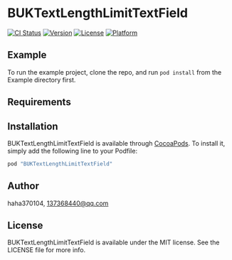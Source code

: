 # BUKTextLengthLimitTextField

[![CI Status](http://img.shields.io/travis/haha370104/BUKTextLengthLimitTextField.svg?style=flat)](https://travis-ci.org/haha370104/BUKTextLengthLimitTextField)
[![Version](https://img.shields.io/cocoapods/v/BUKTextLengthLimitTextField.svg?style=flat)](http://cocoapods.org/pods/BUKTextLengthLimitTextField)
[![License](https://img.shields.io/cocoapods/l/BUKTextLengthLimitTextField.svg?style=flat)](http://cocoapods.org/pods/BUKTextLengthLimitTextField)
[![Platform](https://img.shields.io/cocoapods/p/BUKTextLengthLimitTextField.svg?style=flat)](http://cocoapods.org/pods/BUKTextLengthLimitTextField)

## Example

To run the example project, clone the repo, and run `pod install` from the Example directory first.

## Requirements

## Installation

BUKTextLengthLimitTextField is available through [CocoaPods](http://cocoapods.org). To install
it, simply add the following line to your Podfile:

```ruby
pod "BUKTextLengthLimitTextField"
```

## Author

haha370104, 137368440@qq.com

## License

BUKTextLengthLimitTextField is available under the MIT license. See the LICENSE file for more info.

